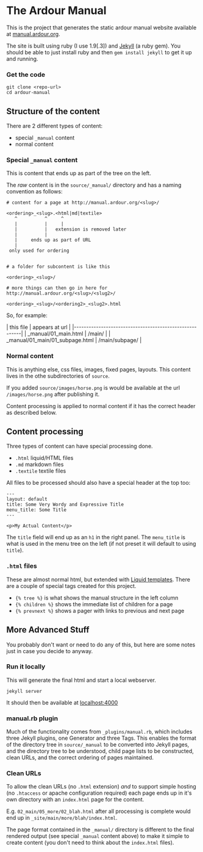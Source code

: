 
# The Ardour Manual


This is the project that generates the static ardour manual website available at [manual.ardour.org](http://manual.ardour.org).

The site is built using ruby (I use 1.9[.3]) and [Jekyll](https://github.com/mojombo/jekyll) (a ruby gem). You should be able to just install ruby and then `gem install jekyll` to get it up and running.

### Get the code

    git clone <repo-url>
    cd ardour-manual
    
## Structure of the content

There are 2 different types of content:

- special `_manual` content
- normal content

### Special `_manual` content

This is content that ends up as part of the tree on the left.

The _raw_ content is in the `source/_manual/` directory and has a naming convention as follows:

    # content for a page at http://manual.ardour.org/<slug>/

    <ordering>_<slug>.<html|md|textile>
       ^          ^     ^
       |          |     |
       |          |   extension is removed later
       |          |        
       |     ends up as part of URL
       |
     only used for ordering


    # a folder for subcontent is like this

    <ordering>_<slug>/

    # more things can then go in here for http://manual.ardour.org/<slug>/<slug2>/

    <ordering>_<slug>/<ordering2>_<slug2>.html

So, for example:


| this file                        | appears at url      |
|--------------------------------------------------------|
| _manual/01_main.html             | /main/              |
| _manual/01_main/01_subpage.html  | /main/subpage/      |


### Normal content

This is anything else, css files, images, fixed pages, layouts. This content lives in the othe subdirectories of `source`.

If you added `source/images/horse.png` is would be available at the url `/images/horse.png` after publishing it.

Content processing is applied to normal content if it has the correct header as described below.


## Content processing

Three types of content can have special processing done.

- `.html` liquid/HTML files
- `.md` markdown files
- `.textile` textile files

All files to be processed should also have a special header at the top too:

    ---
    layout: default
    title: Some Very Wordy and Expressive Title
    menu_title: Some Title
    ---

    <p>My Actual Content</p>
    
The `title` field will end up as an `h1` in the right panel. The `menu_title` is what is used in the menu tree on the left (if not preset it will default to using `title`).
    
### `.html` files

These are almost normal html, but extended with [Liquid templates](http://liquidmarkup.org/). There are a couple of special tags created for this project.

- `{% tree %}` is what shows the manual structure in the left column
- `{% children %}` shows the immediate list of children for a page
- `{% prevnext %}` shows a pager with links to previous and next page


## More Advanced Stuff

You probably don't want or need to do any of this, but here are some
notes just in case you decide to anyway.

### Run it locally

This will generate the final html and start a local webserver.

    jekyll server
    
It should then be available at [localhost:4000](http://localhost:4000)
    
### manual.rb plugin

Much of the functionality comes from `_plugins/manual.rb`, which includes three Jekyll plugins, one Generator and three Tags. This enables the format of the directory tree in `source/_manual` to be converted into Jekyll pages, and the directory tree to be understood, child page lists to be constructed, clean URLs, and the correct ordering of pages maintained.

### Clean URLs

To allow the clean URLs (no `.html` extension) _and_ to support simple hosting (no `.htaccess` or apache configuration required) each page ends up in it's own directory with an `index.html` page for the content.

E.g. `02_main/05_more/02_blah.html` after all processing is complete would end up in `_site/main/more/blah/index.html`.

The page format contained in the `_manual/` directory is different to the final rendered output (see special `_manual` content above) to make it simple to create content (you don't need to think about the `index.html` files). 



    

